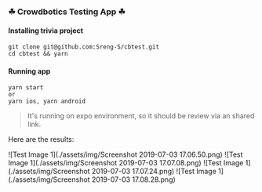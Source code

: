 ### ☘ Crowdbotics Testing App ☘

#### Installing trivia project

    git clone git@github.com:Sreng-S/cbtest.git
    cd cbtest && yarn

#### Running app

    yarn start
    or
    yarn ios, yarn android

> It's running on expo environment, so it should be review via an shared link.

Here are the results:

![Test Image 1](./assets/img/Screenshot 2019-07-03 17.06.50.png)
![Test Image 1](./assets/img/Screenshot 2019-07-03 17.07.08.png)
![Test Image 1](./assets/img/Screenshot 2019-07-03 17.07.24.png)
![Test Image 1](./assets/img/Screenshot 2019-07-03 17.08.28.png)
